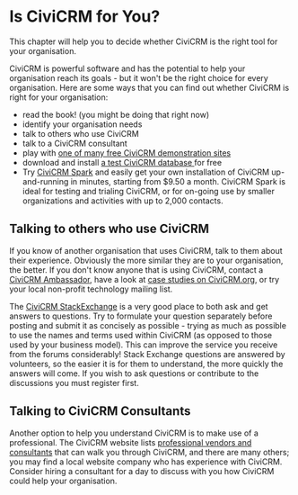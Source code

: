 # Is CiviCRM for You?

This chapter will help you to decide whether CiviCRM is the right tool
for your organisation.

CiviCRM is powerful software and has the potential to help your
organisation reach its goals - but it won't be the right choice for
every organisation. Here are some ways that you can find out whether
CiviCRM is right for your organisation:

-   read the book! (you might be doing that right now)
-   identify your organisation needs
-   talk to others who use CiviCRM
-   talk to a CiviCRM consultant
-   play with [one of many free CiviCRM demonstration sites](https://civicrm.org/demo)
-   download and install [a test CiviCRM database ](https://civicrm.org/download) for free
-   Try [CiviCRM Spark](https://civicrm.org/spark) and easily get your own installation of CiviCRM up-and-running in minutes, starting from $9.50 a month. CiviCRM Spark is ideal for testing and trialing CiviCRM, or for on-going use by smaller organizations and activities with up to 2,000 contacts.

## Talking to others who use CiviCRM

If you know of another organisation that uses CiviCRM, talk to them
about their experience. Obviously the more similar they are to your
organisation, the better. If you don't know anyone that is using
CiviCRM, contact a [CiviCRM Ambassador](https://civicrm.org/ambassadors),
have a look at [case studies on CiviCRM.org](https://civicrm.org/case-studies/), or try your local non-profit technology mailing list.

The [CiviCRM StackExchange](https://civicrm.stackexchange.com/)
is a very good place to both ask and get answers to questions.
Try to formulate your question separately before posting and submit it 
as concisely as possible - trying as much as possible to use the names 
and terms used within CiviCRM (as opposed to those used by your business
model). This can improve the service you receive from the forums 
considerably! 
Stack Exchange questions are answered by volunteers, so the easier it is for them to understand, the more quickly the answers will come.
If you wish to ask questions or contribute to the discussions you must 
register first.

## Talking to CiviCRM Consultants

Another option to help you understand CiviCRM is to make use of a
professional. The CiviCRM website lists [professional vendors and
consultants](http://civicrm.org/providers) that can walk you through CiviCRM, and
there are many others; you may find a local website company who has
experience with CiviCRM. Consider hiring a consultant for a day to
discuss with you how CiviCRM could help your organisation.
